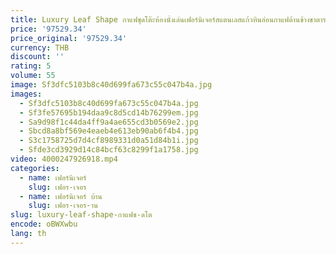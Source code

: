 ```yaml
---
title: Luxury Leaf Shape กาแฟชุดโต๊ะห้องนั่งเล่นเฟอร์นิเจอร์สแตนเลสแก้วหินอ่อนกาแฟด้านข้างชาตาราง
price: '97529.34'
price_original: '97529.34'
currency: THB
discount: ''
rating: 5
volume: 55
image: Sf3dfc5103b8c40d699fa673c55c047b4a.jpg
images:
  - Sf3dfc5103b8c40d699fa673c55c047b4a.jpg
  - Sf3fe57695b194daa9c8d5cd14b76299em.jpg
  - Sa9d98f1c44da4ff9a4ae655cd3b0569e2.jpg
  - Sbcd8a8bf569e4eaeb4e613eb90ab6f4b4.jpg
  - S3c1758725d7d4cf8989331d0a51d84b1i.jpg
  - Sfde3cd3929d14c84bcf63c8299f1a1758.jpg
video: 4000247926918.mp4
categories:
  - name: เฟอร์นิเจอร์
    slug: เฟอร-เจอร
  - name: เฟอร์นิเจอร์ บ้าน
    slug: เฟอร-เจอร-าน
slug: luxury-leaf-shape-กาแฟช-ดโต
encode: oBWXwbu
lang: th
---
```

  